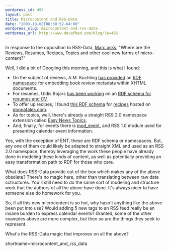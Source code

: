 ```yaml
--- 
wordpress_id: 495
layout: post
title: Microcontent and RSS-Data
date: "2003-10-08T08:30:52-04:00"
wordpress_slug: microcontent-and-rss-data
wordpress_url: http://www.decafbad.com/blog/?p=495
---
```

<p>
In response to the opposition to RSS-Data,
<a href="http://blogs.it/0100198/2003/10/07.html#a1818">Marc asks</a>,
"Where are the Reviews, Resumes, Recipes, Topics and other cool new
forms of micro-content?"
</p>
<p>
Well, I did a bit of Googling this morning, and this is what I found:
</p>
<ul>
<li>
On the subject of reviews, A.M. Kuchling
<a href="http://www.amk.ca/xml/reviews.html">has provided</a> an
<a href="http://amk.ca/xml/review/1.0">RDF namespace</a>
for embedding book review metadata within XHTML documents.
</li>
<li>
For resumes,
Uldis Bojars
<a href="http://lists.w3.org/Archives/Public/www-rdf-interest/2002Jun/0077.html">has been working</a> on an
<a href="http://nightman.lv/~captsolo/cv.rdfs">RDF schema for resumes and CV</a>.
</li>
<li>
To offer up recipes, I found
<a href="http://donnafales.com/2002/07/28/recipe-schema">this RDF schema</a>
for <a href="http://donnafales.com/2003/recipes">recipes</a> hosted on
<a href="http://donnafales.com">donnafales.com</a>.
</li>
<li>
As for topics, well, there's already a straight RSS 2.0 namespace
extension called <a href="http://matt.blogs.it/specs/ENT/1.0/">Easy News Topics</a>.
</li>
<li>
And, finally, for events there is
<a href="http://web.resource.org/rss/1.0/modules/event/">mod_event</a>,
and RSS 1.0 module used for presenting calendar event information.
</li>
</ul>
<p>
Yes, with the exception of ENT, these are RDF schema or namespaces.
But, any one of them could likely be adapted to straight XML and used as an RSS 2.0
namespace, thereby leveraging the work these people have already done
in modeling these kinds of content, as well as potentially providing
an easy transformation path to RDF for those who care.
</p>
<p>
What does RSS-Data provide out of the box which makes any of the
above obsolete?  There's no magic here, other than translating between
raw data sctructures.  You'll still need to do the same sort of
modeling and structure work that the authors of all the above have
done.  It's always nicer to have someone else do homework for you.
</p>
<p>
So, if all this new microcontent is so hot, why hasn't anything like
the above been put into use?  Would adding 5 new tags to an RSS
feed really be an insane burden to express calendar events?  Granted,
some of the other examples above are more complex, but then so are
the things they seek to represent.
</p>
<p>
What's the RSS-Data magic that improves on all the above?
</p>
<!--more-->
shortname=microcontent_and_rss_data
